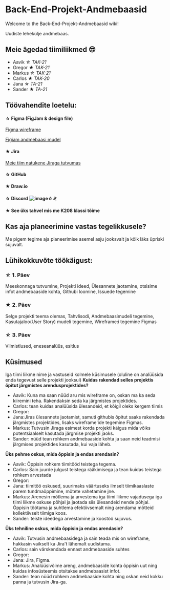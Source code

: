 # Back-End-Projekt-Andmebaasid

Welcome to the Back-End-Projekt-Andmebaasid wiki!

Uudiste lehekülje andmebaas.

## Meie ägedad tiimiliikmed 😎
- Aavik ☆ _TAK-21_
- Gregor ★ _TAK-21_
- Markus ☆ _TAK-21_
- Carlos ★ _TAK-20_
- Jana ☆ _TA-21_
- Sander ★ _TA-21_

## Töövahendite loetelu:
#### ☆ Figma (FigJam & design file)
[Figma wireframe](https://www.figma.com/file/AA3zkQBrau8OYbA5lCWdVH/Uudised?node-id=30%3A6)

[Figjam andmebaasi mudel](https://www.figma.com/file/QMgz5XswUKdP5mO5uiVXxb/FigJam?node-id=0%3A1)

#### ★ Jira
[Meie tiim natukene Jiraga tutvumas](https://jakindl.atlassian.net/jira/software/projects/T7/boards/1)

#### ☆ GitHub
#### ★ Draw.io
#### ☆ Discord  ![image](https://user-images.githubusercontent.com/91154227/156729327-95fabd7a-a4f8-4a9a-9098-a36447b46405.png)☆ミ

#### ★ See üks tahvel mis me K208 klassi tõime

## Kas aja planeerimine vastas tegelikkusele? 
Me pigem tegime aja planeerimise asemel asju jooksvalt ja kõik läks üpriski sujuvalt.

## Lühikokkuvõte töökäigust:
### ☆ 1. Päev
Meeskonnaga tutvumine, Projekti ideed, Ülesannete jaotamine, otsisime infot andmebaaside kohta, Githubi loomine, Issuede tegemine
### ★ 2. Päev
Selge projekti teema olemas, Tahvlisodi, Andmebaasimudeli tegemine, Kasutajaloo(User Story) mudeli tegemine, Wireframe:i tegemine Figmas 
### ☆ 3. Päev
Viimistlused, eneseanalüüs, esitlus

## Küsimused 
Iga tiimi liikme nime ja vastuseid kolmele küsimusele (oluline on analüüsida enda tegevust selle projekti jooksul)
**Kuidas rakendad selles projektis õpitut järgmistes arendusprojektides?**
- Aavik: Kuna ma saan nüüd aru mis wireframe on, oskan ma ka seda kiiremini teha. Rakendaksin seda ka järgmistes projektides.
- Carlos: tean kuidas analüüsida ülesandeid, et kõigil oleks kergem tiimis
- Gregor:
- Jana:Jiras ülesannete jaotamist, samuti githubis õpitut saaks rakendada järgmistes projektides, lisaks wireframe'ide tegemine Figmas.
- Markus: Tutvusin Jiraga esimest korda projekti käigus mida võiks potentsiaalselt kasutada järgmise projekti jaoks.
- Sander: nüüd tean rohkem andmebaaside kohta ja saan neid teadmisi järgmises projektides kasutada, kui vaja läheb.

**Üks pehme oskus, mida õppisin ja endas arendasin?**
- Aavik: Õppisin rohkem tiimitööd teistega tegema.
- Carlos: Sain juurde julgust teistega rääkimisega ja tean kuidas teistega rohkem arvestada 
- Gregor:
- Jana: tiimitöö oskused, suurimaks väärtuseks ilmselt tiimikaaslaste parem tundmaõppimine, mõtete vahetamine jne.
- Markus: Arenesin mõtlema ja arvestema iga tiimi liikme vajadusega iga tiimi liikme oskuse põhjal ja jaotada siis ülesandeid nende põhjal. Õppisin töötama ja suhtlema efektiivsemalt ning arendama mõtteid kollektiivselt tiimiga koos.
- Sander: teiste ideedega arvestamine ja koostöö sujuvus.

**Üks tehniline oskus, mida õppisin ja endas arendasin?**
- Aavik: Tutvusin andmebaasidega ja sain teada mis on wireframe, hakkasin vaikselt ka Jira't lähemalt uudistama.
- Carlos: sain värskendada ennast andmebaaside suhtes
- Gregor:
- Jana: Jira, Figma.
- Markus: Analüüsivõime areng, andmebaaside kohta õppisin uut ning kuidas infosüsteemis otsitakse andmebaasist infot.
- Sander: tean nüüd rohkem andmebaaside kohta ning oskan neid kokku panna ja tutvusin Jira-ga.

